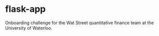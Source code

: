 # flask-app
Onboarding challenge for the Wat Street quantitative finance team at the University of Waterloo.
